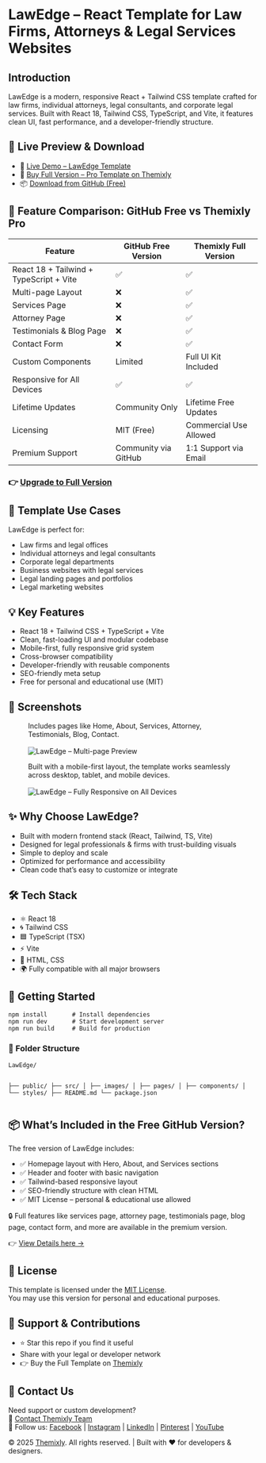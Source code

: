 <!DOCTYPE html>
<html lang="en">
<head>
  <meta charset="UTF-8" />
  <meta name="viewport" content="width=device-width, initial-scale=1.0"/>
  <meta name="description" content="Professional & Responsive React template for law firms, attorneys, & legal consultancy websites." />
 <meta name="keywords" content="React law firm template, attorney website design, legal services React theme, Tailwind CSS law website, TypeScript legal template, fast-loading lawyer website, Vite React UI kit, SEO optimized law firm theme, responsive legal website template, professional legal website UI, modern React business template, developer-friendly law theme" />
  <meta name="author" content="Themixly Web" />
  <link rel="canonical" href="https://themixly.com/preview/903/law-firm-attorney-react-template" />
</head>
<body>

<h1>LawEdge – React Template for Law Firms, Attorneys & Legal Services Websites</h1>

<h2>Introduction</h2>
<p>LawEdge is a modern, responsive React + Tailwind CSS template crafted for law firms, individual attorneys, legal consultants, and corporate legal services. Built with React 18, Tailwind CSS, TypeScript, and Vite, it features clean UI, fast performance, and a developer-friendly structure.</p>

<h2>🔗 Live Preview & Download</h2>
<ul>
  <li>🚀 <a href="https://themixly.com/preview/903/law-firm-attorney-react-template/" target="_blank">Live Demo – LawEdge Template</a></li>
  <li>🛒 <a href="https://themixly.com/themes/law-firm-attorney-react-template/" target="_blank">Buy Full Version – Pro Template on Themixly</a></li>
  <li>📦 <a href="https://github.com/themixlyweb/react-law-website-template/" target="_blank">Download from GitHub (Free)</a></li>
</ul>

<h2>🧩 Feature Comparison: GitHub Free vs Themixly Pro</h2>
<table>
  <thead>
    <tr><th>Feature</th><th>GitHub Free Version</th><th>Themixly Full Version</th></tr>
  </thead>
  <tbody>
    <tr><td>React 18 + Tailwind + TypeScript + Vite</td><td>✅</td><td>✅</td></tr>
    <tr><td>Multi-page Layout</td><td>❌</td><td>✅</td></tr>
    <tr><td>Services Page</td><td>❌</td><td>✅</td></tr>
    <tr><td>Attorney Page</td><td>❌</td><td>✅</td></tr>
    <tr><td>Testimonials & Blog Page</td><td>❌</td><td>✅</td></tr>
    <tr><td>Contact Form</td><td>❌</td><td>✅</td></tr>
    <tr><td>Custom Components</td><td>Limited</td><td>Full UI Kit Included</td></tr>
    <tr><td>Responsive for All Devices</td><td>✅</td><td>✅</td></tr>
    <tr><td>Lifetime Updates</td><td>Community Only</td><td>Lifetime Free Updates</td></tr>
    <tr><td>Licensing</td><td>MIT (Free)</td><td>Commercial Use Allowed</td></tr>
    <tr><td>Premium Support</td><td>Community via GitHub</td><td>1:1 Support via Email</td></tr>
  </tbody>
</table>

<h3>👉 <a href="https://themixly.com/themes/law-firm-attorney-react-template/" target="_blank">Upgrade to Full Version</a></h3>

<h2>🧠 Template Use Cases</h2>
<p>LawEdge is perfect for:</p>
<ul>
  <li>Law firms and legal offices</li>
  <li>Individual attorneys and legal consultants</li>
  <li>Corporate legal departments</li>
  <li>Business websites with legal services</li>
  <li>Legal landing pages and portfolios</li>
  <li>Legal marketing websites</li>
</ul>

<h2>💡 Key Features</h2>
<ul>
  <li>React 18 + Tailwind CSS + TypeScript + Vite</li>
  <li>Clean, fast-loading UI and modular codebase</li>
  <li>Mobile-first, fully responsive grid system</li>
  <li>Cross-browser compatibility</li>
  <li>Developer-friendly with reusable components</li>
  <li>SEO-friendly meta setup</li>
  <li>Free for personal and educational use (MIT)</li>
</ul>

<h2>📸 Screenshots</h2>
<figure>
  <figcaption>Includes pages like Home, About, Services, Attorney, Testimonials, Blog, Contact.</figcaption><br/>
  <img src="https://themixly.com/wp-content/uploads/2025/07/image-3-3-scaled.jpg" alt="LawEdge – Multi-page Preview">
</figure>

<figure>
  <figcaption>Built with a mobile-first layout, the template works seamlessly across desktop, tablet, and mobile devices.</figcaption><br/>
  <img src="https://themixly.com/wp-content/uploads/2025/07/image-2-3-scaled.jpg" alt="LawEdge – Fully Responsive on All Devices">
</figure>

<h2>✨ Why Choose LawEdge?</h2>
<ul>
  <li>Built with modern frontend stack (React, Tailwind, TS, Vite)</li>
  <li>Designed for legal professionals & firms with trust-building visuals</li>
  <li>Simple to deploy and scale</li>
  <li>Optimized for performance and accessibility</li>
  <li>Clean code that’s easy to customize or integrate</li>
</ul>

<h2>🛠️ Tech Stack</h2>
<ul>
  <li>⚛️ React 18</li>
  <li>🌀 Tailwind CSS</li>
  <li>🟦 TypeScript (TSX)</li>
  <li>⚡ Vite</li>
  <li>🧱 HTML, CSS</li>
  <li>🌍 Fully compatible with all major browsers</li>
</ul>

<h2>🚀 Getting Started</h2>
<pre><code>npm install       # Install dependencies
npm run dev       # Start development server
npm run build     # Build for production</code></pre>

<h3>📁 Folder Structure</h3>
<pre><code>LawEdge/

├── public/
├── src/
│ ├── images/
│ ├── pages/
│ ├── components/
│ └── styles/
├── README.md
└── package.json</code></pre></code></pre>

<h2>📦 What’s Included in the Free GitHub Version?</h2>
<p>The free version of LawEdge includes:</p>
<ul>
  <li>✅ Homepage layout with Hero, About, and Services sections</li>
  <li>✅ Header and footer with basic navigation</li>
  <li>✅ Tailwind-based responsive layout</li>
  <li>✅ SEO-friendly structure with clean HTML</li>
  <li>✅ MIT License – personal & educational use allowed</li>
</ul>
<p>🔒 Full features like services page, attorney page, testimonials page, blog page, contact form, and more are available in the premium version.</p>
<p>👉 <a href="https://themixly.com/themes/law-firm-attorney-react-template/" target="_blank">View Details here →</a></p>

<h2>📝 License</h2>
<p>This template is licensed under the <a href="https://github.com/themixlyweb/react-law-website-template/blob/main/LICENSE" target="_blank">MIT License</a>.<br/>
You may use this version for personal and educational purposes.</p>

<h2>📢 Support & Contributions</h2>
<ul>
  <li>⭐ Star this repo if you find it useful</li>
  <li>Share with your legal or developer network</li>
  <li>👉 Buy the Full Template on <a href="https://themixly.com/themes/law-firm-attorney-react-template/" target="_blank">Themixly</a></li>
</ul>

<h2>🧾 Contact Us</h2>
<p>
  Need support or custom development?<br/>
  📩 <a href="https://themixly.com/contact-us/" target="_blank">Contact Themixly Team</a><br/>
  🔗 Follow us:
  <a href="https://www.facebook.com/profile.php?id=61576748155161" target="_blank">Facebook</a> |
  <a href="https://www.instagram.com/themixly/" target="_blank">Instagram</a> |
  <a href="https://www.linkedin.com/showcase/themixly" target="_blank">LinkedIn</a> |
  <a href="https://www.pinterest.com/Themixly" target="_blank">Pinterest</a> |
  <a href="https://www.youtube.com/@Thmixly" target="_blank">YouTube</a>
</p>

<footer>
  © 2025 <a href="https://themixly.com/" target="_blank">Themixly</a>. All rights reserved. | Built with ❤️ for developers & designers.
</footer>

</body>
</html>
